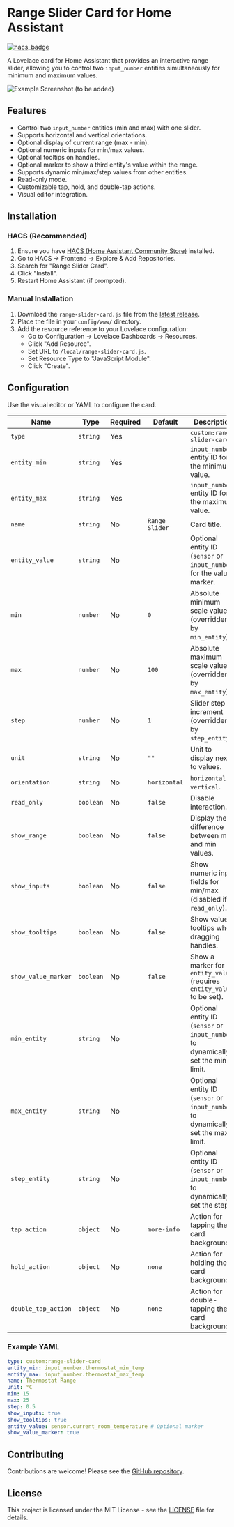 # Range Slider Card for Home Assistant

[![hacs_badge](https://img.shields.io/badge/HACS-Default-orange.svg)](https://github.com/hacs/integration)

A Lovelace card for Home Assistant that provides an interactive range slider, allowing you to control two `input_number` entities simultaneously for minimum and maximum values.

![Example Screenshot (to be added)](placeholder.png) <!-- Add a screenshot later -->

## Features

*   Control two `input_number` entities (min and max) with one slider.
*   Supports horizontal and vertical orientations.
*   Optional display of current range (max - min).
*   Optional numeric inputs for min/max values.
*   Optional tooltips on handles.
*   Optional marker to show a third entity's value within the range.
*   Supports dynamic min/max/step values from other entities.
*   Read-only mode.
*   Customizable tap, hold, and double-tap actions.
*   Visual editor integration.

## Installation

### HACS (Recommended)

1.  Ensure you have [HACS (Home Assistant Community Store)](https://hacs.xyz/) installed.
2.  Go to HACS -> Frontend -> Explore & Add Repositories.
3.  Search for "Range Slider Card".
4.  Click "Install".
5.  Restart Home Assistant (if prompted).

### Manual Installation

1.  Download the `range-slider-card.js` file from the [latest release](https://github.com/dbarciela/range-slider-card/releases/latest).
2.  Place the file in your `config/www/` directory.
3.  Add the resource reference to your Lovelace configuration:
    *   Go to Configuration -> Lovelace Dashboards -> Resources.
    *   Click "Add Resource".
    *   Set URL to `/local/range-slider-card.js`.
    *   Set Resource Type to "JavaScript Module".
    *   Click "Create".

## Configuration

Use the visual editor or YAML to configure the card.

| Name                | Type      | Required | Default       | Description                                                                 |
| ------------------- | --------- | -------- | ------------- | --------------------------------------------------------------------------- |
| `type`              | `string`  | Yes      |               | `custom:range-slider-card`                                                  |
| `entity_min`        | `string`  | Yes      |               | `input_number` entity ID for the minimum value.                             |
| `entity_max`        | `string`  | Yes      |               | `input_number` entity ID for the maximum value.                             |
| `name`              | `string`  | No       | `Range Slider`| Card title.                                                                 |
| `entity_value`      | `string`  | No       |               | Optional entity ID (`sensor` or `input_number`) for the value marker.       |
| `min`               | `number`  | No       | `0`           | Absolute minimum scale value (overridden by `min_entity`).                  |
| `max`               | `number`  | No       | `100`         | Absolute maximum scale value (overridden by `max_entity`).                  |
| `step`              | `number`  | No       | `1`           | Slider step increment (overridden by `step_entity`).                        |
| `unit`              | `string`  | No       | `""`          | Unit to display next to values.                                             |
| `orientation`       | `string`  | No       | `horizontal`  | `horizontal` or `vertical`.                                                 |
| `read_only`         | `boolean` | No       | `false`       | Disable interaction.                                                        |
| `show_range`        | `boolean` | No       | `false`       | Display the difference between max and min values.                          |
| `show_inputs`       | `boolean` | No       | `false`       | Show numeric input fields for min/max (disabled if `read_only`).            |
| `show_tooltips`     | `boolean` | No       | `false`       | Show value tooltips when dragging handles.                                  |
| `show_value_marker` | `boolean` | No       | `false`       | Show a marker for `entity_value` (requires `entity_value` to be set).       |
| `min_entity`        | `string`  | No       |               | Optional entity ID (`sensor` or `input_number`) to dynamically set the min limit. |
| `max_entity`        | `string`  | No       |               | Optional entity ID (`sensor` or `input_number`) to dynamically set the max limit. |
| `step_entity`       | `string`  | No       |               | Optional entity ID (`sensor` or `input_number`) to dynamically set the step.    |
| `tap_action`        | `object`  | No       | `more-info`   | Action for tapping the card background.                                     |
| `hold_action`       | `object`  | No       | `none`        | Action for holding the card background.                                     |
| `double_tap_action` | `object`  | No       | `none`        | Action for double-tapping the card background.                              |

### Example YAML

```yaml
type: custom:range-slider-card
entity_min: input_number.thermostat_min_temp
entity_max: input_number.thermostat_max_temp
name: Thermostat Range
unit: °C
min: 15
max: 25
step: 0.5
show_inputs: true
show_tooltips: true
entity_value: sensor.current_room_temperature # Optional marker
show_value_marker: true
```

## Contributing

Contributions are welcome! Please see the [GitHub repository](https://github.com/dbarciela/range-slider-card/).

## License

This project is licensed under the MIT License - see the [LICENSE](LICENSE) file for details.
